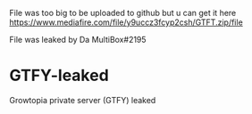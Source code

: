 File was too big to be uploaded to github but u can get it here
https://www.mediafire.com/file/y9uccz3fcyp2csh/GTFT.zip/file

File was leaked by Da MultiBox#2195

# GTFY-leaked
Growtopia private server (GTFY) leaked
